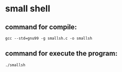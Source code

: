 # small shell
## command for compile:
`gcc --std=gnu99 -g smallsh.c -o smallsh`

## command for execute the program:
`./smallsh`
